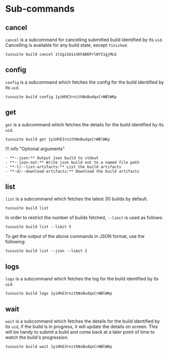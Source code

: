 # Sub-commands

## cancel

`cancel` is a subcommand for cancelling submitted build identified by its `uid`.
Cancelling is available for any build state, except `finished`.

```
tuxsuite build cancel 1t2giSA1sSKFADKPrl0YI1gjMLb
```

## config

`config` is a subcommand which fetches the config for the build
identified by its `uid`.

```
tuxsuite build config 1yiHhE3rnithNxBudqxCrWBlWKp
```

## get

`get` is a subcommand which fetches the details for the build
identified by its `uid`.

```
tuxsuite build get 1yiHhE3rnithNxBudqxCrWBlWKp
```

!!! info "Optional arguments"

    - **--json:** Output json build to stdout
    - **--json-out:** Write json build out to a named file path
    - **-l/--list-artifacts:** List the build artifacts
    - **-d/--download-artifacts:** Download the build artifacts

## list

`list` is a subcommand which fetches the latest 30 builds by default.

```
tuxsuite build list
```

In order to restrict the number of builds fetched, `--limit` is used
as follows:

```
tuxsuite build list --limit 5
```

To get the output of the above commands in JSON format, use the
following:

```
tuxsuite build list --json --limit 2
```

## logs

`logs` is a subcommand which fetches the log for the build identified
by its `uid`.

```
tuxsuite build logs 1yiHhE3rnithNxBudqxCrWBlWKp
```

## wait

`wait` is a subcommand which fetches the details for the build identified
by its `uid`, if the build is in progress, it will update the details
on screen. This will be handy to submit a build and come back at a
later point of time to watch the build's progression.

```
tuxsuite build wait 1yiHhE3rnithNxBudqxCrWBlWKp
```
